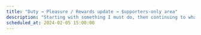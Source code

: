```yaml
---
title: "Duty → Pleasure / Rewards update → $upporters-only area"
description: "Starting with something I must do, then continuing to what I want to do: learn HTMX, finally try Turso, then make a supporters area"
scheduled_at: 2024-02-05 15:00:00
---
```

